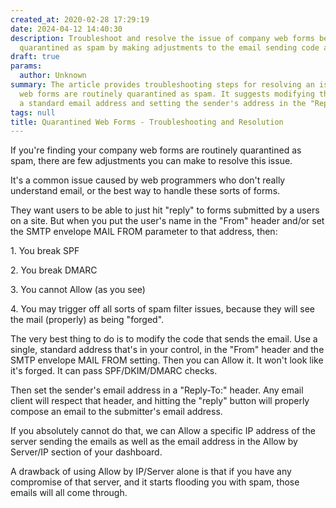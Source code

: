```yaml
---
created_at: 2020-02-28 17:29:19
date: 2024-04-12 14:40:30
description: Troubleshoot and resolve the issue of company web forms being routinely
  quarantined as spam by making adjustments to the email sending code and header configurations.
draft: true
params:
  author: Unknown
summary: The article provides troubleshooting steps for resolving an issue where company
  web forms are routinely quarantined as spam. It suggests modifying the code to use
  a standard email address and setting the sender's address in the "Reply-To" header.
tags: null
title: Quarantined Web Forms - Troubleshooting and Resolution
---
```



If you're finding your company web forms are routinely quarantined as spam,
there are few adjustments you can make to resolve this issue.

It's a common issue caused by web programmers who don't really understand
email, or the best way to handle these sorts of forms.

They want users to be able to just hit "reply" to forms submitted by a users
on a site. But when you put the user's name in the "From" header and/or set
the SMTP envelope MAIL FROM parameter to that address, then:

1\. You break SPF

2\. You break DMARC

3\. You cannot Allow (as you see)

4\. You may trigger off all sorts of spam filter issues, because they will see
the mail (properly) as being "forged".

The very best thing to do is to modify the code that sends the email. Use a
single, standard address that's in your control, in the "From" header and the
SMTP envelope MAIL FROM setting. Then you can Allow it. It won't look like
it's forged. It can pass SPF/DKIM/DMARC checks.

Then set the sender's email address in a "Reply-To:" header. Any email client
will respect that header, and hitting the "reply" button will properly compose
an email to the submitter's email address.

If you absolutely cannot do that, we can Allow a specific IP address of the
server sending the emails as well as the email address in the Allow by
Server/IP section of your dashboard.

A drawback of using Allow by IP/Server alone is that if you have any
compromise of that server, and it starts flooding you with spam, those emails
will all come through.

